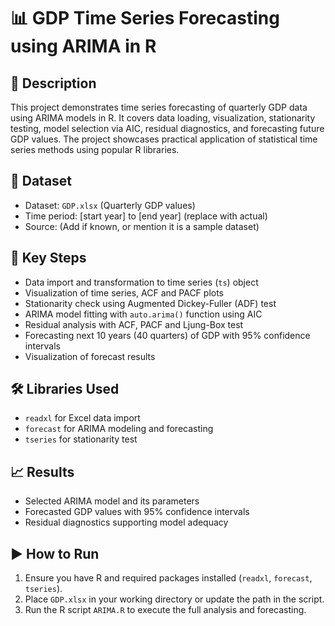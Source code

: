 # 📊 GDP Time Series Forecasting using ARIMA in R

## 📝 Description

This project demonstrates time series forecasting of quarterly GDP data using ARIMA models in R. It covers data loading, visualization, stationarity testing, model selection via AIC, residual diagnostics, and forecasting future GDP values. The project showcases practical application of statistical time series methods using popular R libraries.

## 📂 Dataset

* Dataset: `GDP.xlsx` (Quarterly GDP values)
* Time period: \[start year] to \[end year] (replace with actual)
* Source: (Add if known, or mention it is a sample dataset)

## 🔑 Key Steps

* Data import and transformation to time series (`ts`) object
* Visualization of time series, ACF and PACF plots
* Stationarity check using Augmented Dickey-Fuller (ADF) test
* ARIMA model fitting with `auto.arima()` function using AIC
* Residual analysis with ACF, PACF and Ljung-Box test
* Forecasting next 10 years (40 quarters) of GDP with 95% confidence intervals
* Visualization of forecast results

## 🛠️ Libraries Used

* `readxl` for Excel data import
* `forecast` for ARIMA modeling and forecasting
* `tseries` for stationarity test

## 📈 Results

* Selected ARIMA model and its parameters
* Forecasted GDP values with 95% confidence intervals
* Residual diagnostics supporting model adequacy

## ▶️ How to Run

1. Ensure you have R and required packages installed (`readxl`, `forecast`, `tseries`).
2. Place `GDP.xlsx` in your working directory or update the path in the script.
3. Run the R script `ARIMA.R` to execute the full analysis and forecasting.
